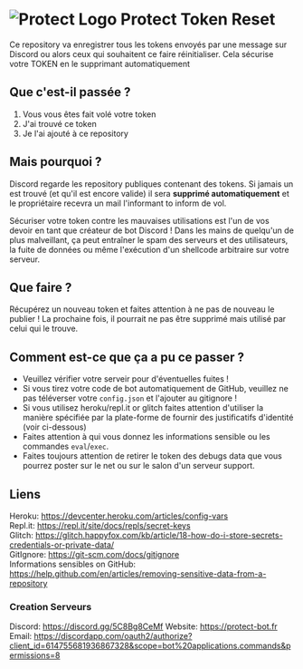 # ![Protect Logo](https://i.imgur.com/5ovpCPg.png) Protect **Token Reset**
Ce repository va enregistrer tous les tokens envoyés par une message sur Discord ou alors ceux qui souhaitent ce faire réinitialiser. Cela sécurise votre TOKEN en le supprimant automatiquement

## Que c'est-il passée ?

1) Vous vous êtes fait volé votre token
2) J'ai trouvé ce token
3) Je l'ai ajouté à ce repository

## Mais pourquoi ?

Discord regarde les repository publiques contenant des tokens.
Si jamais un est trouvé (et qu'il est encore valide) il sera **supprimé automatiquement** et le propriétaire recevra un mail l'informant to inform de vol.

Sécuriser votre token contre les mauvaises utilisations est l'un de vos devoir en tant que créateur de bot Discord !
Dans les mains de quelqu'un de plus malveillant, ça peut entraîner le spam des serveurs et des utilisateurs, la fuite de données ou même l'exécution d'un shellcode arbitraire sur votre serveur.

## Que faire ?
Récupérez un nouveau token et faites attention à ne pas de nouveau le publier !
La prochaine fois, il pourrait ne pas être supprimé mais utilisé par celui qui le trouve.

## Comment est-ce que ça a pu ce passer ?
- Veuillez vérifier votre serveir pour d'éventuelles fuites !
- Si vous tirez votre code de bot automatiquement de GitHub, veuillez ne pas téléverser votre `config.json` et l'ajouter au gitignore !
- Si vous utilisez heroku/repl.it or glitch faites attention d'utiliser la manière spécifiée par la plate-forme de fournir des justificatifs d'identité (voir ci-dessous)
- Faites attention à qui vous donnez les informations sensible ou les commandes `eval`/`exec`.
- Faites toujours attention de retirer le token des debugs data que vous pourrez poster sur le net ou sur le salon d'un serveur support.

## Liens
Heroku: https://devcenter.heroku.com/articles/config-vars  
Repl.it: https://repl.it/site/docs/repls/secret-keys  
Glitch: https://glitch.happyfox.com/kb/article/18-how-do-i-store-secrets-credentials-or-private-data/  
GitIgnore: https://git-scm.com/docs/gitignore  
Informations sensibles on GitHub: https://help.github.com/en/articles/removing-sensitive-data-from-a-repository  

### Creation Serveurs
Discord: https://discord.gg/5C8Bg8CeMf
Website: https://protect-bot.fr
Email: https://discordapp.com/oauth2/authorize?client_id=614755681936867328&scope=bot%20applications.commands&permissions=8 
